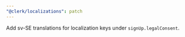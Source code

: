```yaml
---
"@clerk/localizations": patch
---
```


Add sv-SE translations for localization keys under `signUp.legalConsent`.
